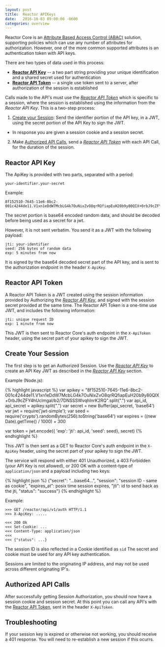 ```yaml
---
layout: post
title:  Reactor APIKeys
date:   2016-10-03 09:00:00 -0600
categories: overview
---
```


Reactor Core is an [Attribute Based Access Control (ABAC)](abac) solution, supporting policies which can use any number of attributes for authorization.  However, one of the more common supported attributes is an authentication token with API keys.

There are two types of data used in this process:

* **[Reactor API Key](#reactor-api-key)** -- a two part string providing your unique identification and a shared secret used for authentication
* **[Reactor API Token](#reactor-api-token)** -- a single use token sent to a server, after authorization of the session is established

Calls made to the API's must use the *[Reactor API Token](#reactor-api-token)* which is specific to a session, where the session is established using the information from the *Reactor API Key*.  This is a two-step process:

1. [Create your Session](#authorize-your-session): Send the identifier portion of the API key, in a JWT, using the secret portion of the API Key to sign the JWT.
  * In response you are given a session cookie and a session secret.
2. Make [Authorized API Calls](#authorized-api-calls), send a *[Reactor API Token](#reactor-api-token)* with each API Call, for the duration of the session.

Reactor API Key
---------------
The ApiKey is provided with two parts, separated with a period:

	your-identifier.your-secret

Example:

	8f152510-7645-11e6-8bc2-001c4244de11.V1xn1eDdW7McbLG4k7OuNixZvO8qrRQfiapEuH20b9y80QIX+0rbJ9cZFY4hUcImgal/b2/7DNSSSWvqhInrK2RQ

The secret portion is base64 encoded random data, and should be decoded before being used as a secret for a jwt.

However, it is not sent verbatim.  You send it as a JWT with the following payload:

	jti: your-identifier
	seed: 256 bytes of random data
	exp: 5 minutes from now

It is signed by the base64 decoded secret part of the API key, and is sent to the authorization endpoint in the header `X-ApiKey`.

Reactor API Token
-----------------
A Reactor API Token is a JWT created using the session information provided by Authorizing the *[Reactor API Key](#reactor-api-key)*, and signed with the session secret provided at the same time.  The Reactor API Token is a one-time use JWT, and includes the following information:

	jti: unique request ID
	exp: 1 minute from now

This JWT is then sent to Reactor Core's auth endpoint in the `X-ApiToken` header, using the secret part of your apikey to sign the JWT.

Create Your Session
-------------------
The first step is to get an Authorized Session.  Use the *[Reactor API Key](#reactor-api-key)* to create an API Key JWT as described in the *[Reactor API Key](#reactor-api-key)* section.

Example (Node.js):

{% highlight javascript %}
var apikey = "8f152510-7645-11e6-8bc2-001c4244de11.V1xn1eDdW7McbLG4k7OuNixZvO8qrRQfiapEuH20b9y80QIX+0rbJ9cZFY4hUcImgal/b2/7DNSSSWvqhInrK2RQ".split(".")
var api_id, api_secret = apikey.split(".")
var secret = new Buffer(api_secret, 'base64')
var jwt = require('jwt-simple');
var seed = require('crypto').randomBytes(256).toString('base64')
var expires = ((new Date).getTime() / 1000) + 300 

var token = jwt.encode({ 'exp': 'jti': api_id, 'seed': seed}, secret)
{% endhighlight %}

This JWT is then sent as a GET to Reactor Core's auth endpoint in the `X-ApiKey` header, using the secret part of your apikey to sign the JWT. 

The service will respond with either 401 Unauthorized, a 403 Forbidden (your API Key is not allowed), or 200 OK with a content-type of `application/json` and a payload including two keys:

{% highlight json %}
{"secret": "...base64...",
 "session": "session ID - same as cookie",
 "expires_at": posix time session expires,
 "jti": id to send back as the jti,
 "status": "success"}
{% endhighlight %}

Example:

	>>> GET /reactor/api/v1/auth HTTP/1.1
    >>> X-ApiKey: .....

    <<< 200 Ok
    <<< Set-Cookie: ...
	<<< Content-Type: application/json
    <<<
    <<< {"status": ...}

The session ID is also reflected in a Cookie identified as `sid`  The secret and cookie must be used for any API key authentication.

Sessions are limited to the originating IP address, and may not be used across different originating IP's.

Authorized API Calls
--------------------
After successfully getting Session Authorization, you should now have a session cookie and session secret.  At this point you can call any API's with the [Reactor API Token](#reactor-api-token), sent in the header `X-ApiToken`.

Troubleshooting
---------------
If your session key is expired or otherwise not working, you should receive a 401 response.  You will need to re-establish a new session if this ocurrs.

